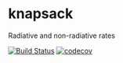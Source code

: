 # knapsack
Radiative and non-radiative rates

[![Build Status](https://dev.azure.com/robertshaw383/knapsack/_apis/build/status/robashaw.knapsack?branchName=master)](https://dev.azure.com/robertshaw383/knapsack/_build/latest?definitionId=1&branchName=master)
[![codecov](https://codecov.io/gh/robashaw/knapsack/branch/master/graph/badge.svg)](https://codecov.io/gh/robashaw/knapsack)
